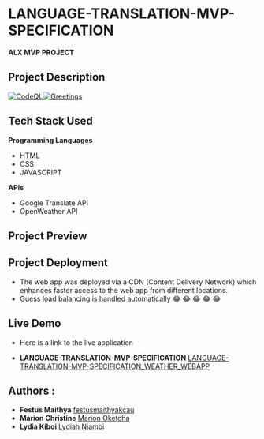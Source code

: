 # LANGUAGE-TRANSLATION-MVP-SPECIFICATION
**ALX MVP PROJECT**


## Project Description


[![CodeQL](https://github.com/festusmaithyakcau/LANGUAGE-TRANSLATION-MVP-SPECIFICATION/actions/workflows/codeql.yml/badge.svg)](https://github.com/festusmaithyakcau/LANGUAGE-TRANSLATION-MVP-SPECIFICATION/actions/workflows/codeql.yml)[![Greetings](https://github.com/festusmaithyakcau/LANGUAGE-TRANSLATION-MVP-SPECIFICATION/actions/workflows/greetings.yml/badge.svg)](https://github.com/festusmaithyakcau/LANGUAGE-TRANSLATION-MVP-SPECIFICATION/actions/workflows/greetings.yml)

## Tech Stack Used

**Programming Languages**
  - HTML
  - CSS
  - JAVASCRIPT

**APIs**
  - Google Translate API
  - OpenWeather API


## Project Preview



## Project Deployment

- The web app was deployed via a CDN (Content Delivery Network) which enhances faster access to the web app from different locations.
- Guess load balancing is handled automatically 😂 😂 😂 😂 😂 




## Live Demo

- Here is a link to the live application 
* **LANGUAGE-TRANSLATION-MVP-SPECIFICATION** [LANGUAGE-TRANSLATION-MVP-SPECIFICATION_WEATHER_WEBAPP](https://language-translation-mvp-specification.pages.dev/)



## Authors :

* **Festus Maithya** [festusmaithyakcau](https://github.com/festusmaithyakcau)
* **Marion Christine** [Marion Oketcha](https://github.com/MARIONCHRISTINE)
* **Lydia Kiboi** [Lydiah Njambi](https://github.com/Lydiah6470)
